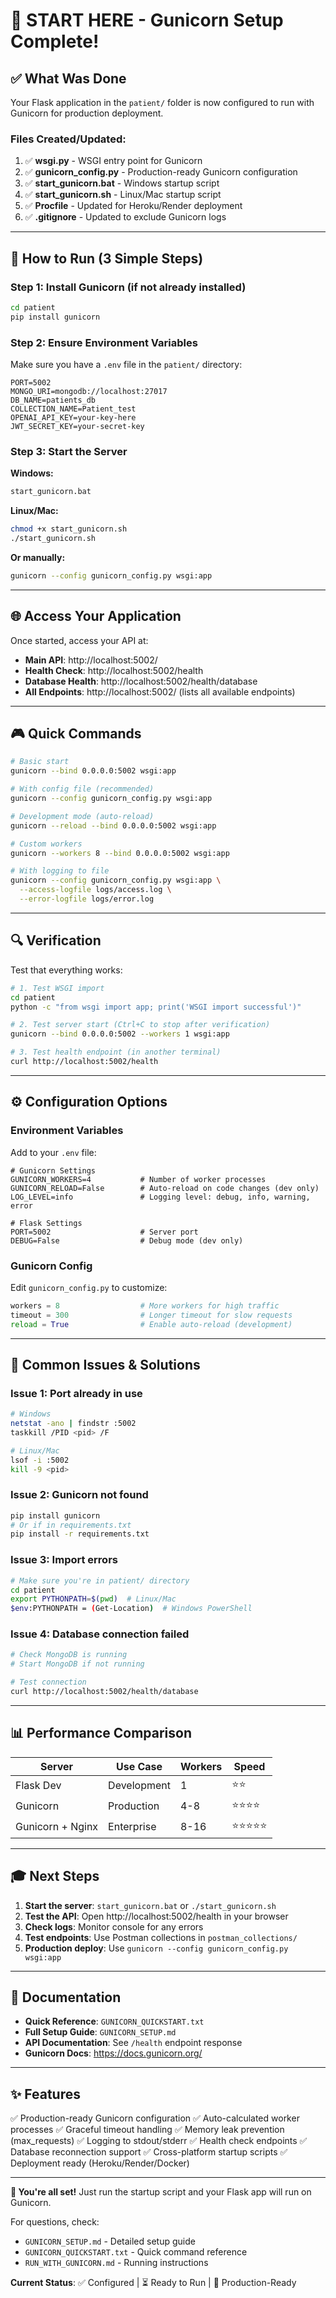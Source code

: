# 🎯 START HERE - Gunicorn Setup Complete!

## ✅ What Was Done

Your Flask application in the `patient/` folder is now configured to run with Gunicorn for production deployment.

### Files Created/Updated:

1. ✅ **wsgi.py** - WSGI entry point for Gunicorn
2. ✅ **gunicorn_config.py** - Production-ready Gunicorn configuration
3. ✅ **start_gunicorn.bat** - Windows startup script
4. ✅ **start_gunicorn.sh** - Linux/Mac startup script
5. ✅ **Procfile** - Updated for Heroku/Render deployment
6. ✅ **.gitignore** - Updated to exclude Gunicorn logs

---

## 🚀 How to Run (3 Simple Steps)

### Step 1: Install Gunicorn (if not already installed)

```bash
cd patient
pip install gunicorn
```

### Step 2: Ensure Environment Variables

Make sure you have a `.env` file in the `patient/` directory:

```env
PORT=5002
MONGO_URI=mongodb://localhost:27017
DB_NAME=patients_db
COLLECTION_NAME=Patient_test
OPENAI_API_KEY=your-key-here
JWT_SECRET_KEY=your-secret-key
```

### Step 3: Start the Server

**Windows:**
```cmd
start_gunicorn.bat
```

**Linux/Mac:**
```bash
chmod +x start_gunicorn.sh
./start_gunicorn.sh
```

**Or manually:**
```bash
gunicorn --config gunicorn_config.py wsgi:app
```

---

## 🌐 Access Your Application

Once started, access your API at:

- **Main API**: http://localhost:5002/
- **Health Check**: http://localhost:5002/health
- **Database Health**: http://localhost:5002/health/database
- **All Endpoints**: http://localhost:5002/ (lists all available endpoints)

---

## 🎮 Quick Commands

```bash
# Basic start
gunicorn --bind 0.0.0.0:5002 wsgi:app

# With config file (recommended)
gunicorn --config gunicorn_config.py wsgi:app

# Development mode (auto-reload)
gunicorn --reload --bind 0.0.0.0:5002 wsgi:app

# Custom workers
gunicorn --workers 8 --bind 0.0.0.0:5002 wsgi:app

# With logging to file
gunicorn --config gunicorn_config.py wsgi:app \
  --access-logfile logs/access.log \
  --error-logfile logs/error.log
```

---

## 🔍 Verification

Test that everything works:

```bash
# 1. Test WSGI import
cd patient
python -c "from wsgi import app; print('WSGI import successful')"

# 2. Test server start (Ctrl+C to stop after verification)
gunicorn --bind 0.0.0.0:5002 --workers 1 wsgi:app

# 3. Test health endpoint (in another terminal)
curl http://localhost:5002/health
```

---

## ⚙️ Configuration Options

### Environment Variables

Add to your `.env` file:

```env
# Gunicorn Settings
GUNICORN_WORKERS=4           # Number of worker processes
GUNICORN_RELOAD=False        # Auto-reload on code changes (dev only)
LOG_LEVEL=info               # Logging level: debug, info, warning, error

# Flask Settings
PORT=5002                    # Server port
DEBUG=False                  # Debug mode (dev only)
```

### Gunicorn Config

Edit `gunicorn_config.py` to customize:

```python
workers = 8                  # More workers for high traffic
timeout = 300                # Longer timeout for slow requests
reload = True                # Enable auto-reload (development)
```

---

## 🚨 Common Issues & Solutions

### Issue 1: Port already in use
```bash
# Windows
netstat -ano | findstr :5002
taskkill /PID <pid> /F

# Linux/Mac
lsof -i :5002
kill -9 <pid>
```

### Issue 2: Gunicorn not found
```bash
pip install gunicorn
# Or if in requirements.txt
pip install -r requirements.txt
```

### Issue 3: Import errors
```bash
# Make sure you're in patient/ directory
cd patient
export PYTHONPATH=$(pwd)  # Linux/Mac
$env:PYTHONPATH = (Get-Location)  # Windows PowerShell
```

### Issue 4: Database connection failed
```bash
# Check MongoDB is running
# Start MongoDB if not running

# Test connection
curl http://localhost:5002/health/database
```

---

## 📊 Performance Comparison

| Server | Use Case | Workers | Speed |
|--------|----------|---------|-------|
| Flask Dev | Development | 1 | ⭐⭐ |
| Gunicorn | Production | 4-8 | ⭐⭐⭐⭐ |
| Gunicorn + Nginx | Enterprise | 8-16 | ⭐⭐⭐⭐⭐ |

---

## 🎓 Next Steps

1. **Start the server**: `start_gunicorn.bat` or `./start_gunicorn.sh`
2. **Test the API**: Open http://localhost:5002/health in your browser
3. **Check logs**: Monitor console for any errors
4. **Test endpoints**: Use Postman collections in `postman_collections/`
5. **Production deploy**: Use `gunicorn --config gunicorn_config.py wsgi:app`

---

## 📖 Documentation

- **Quick Reference**: `GUNICORN_QUICKSTART.txt`
- **Full Setup Guide**: `GUNICORN_SETUP.md`
- **API Documentation**: See `/health` endpoint response
- **Gunicorn Docs**: https://docs.gunicorn.org/

---

## ✨ Features

✅ Production-ready Gunicorn configuration
✅ Auto-calculated worker processes
✅ Graceful timeout handling
✅ Memory leak prevention (max_requests)
✅ Logging to stdout/stderr
✅ Health check endpoints
✅ Database reconnection support
✅ Cross-platform startup scripts
✅ Deployment ready (Heroku/Render/Docker)

---

**🎉 You're all set!** Just run the startup script and your Flask app will run on Gunicorn.

For questions, check:
- `GUNICORN_SETUP.md` - Detailed setup guide
- `GUNICORN_QUICKSTART.txt` - Quick command reference
- `RUN_WITH_GUNICORN.md` - Running instructions

**Current Status**: ✅ Configured | ⏳ Ready to Run | 🚀 Production-Ready


